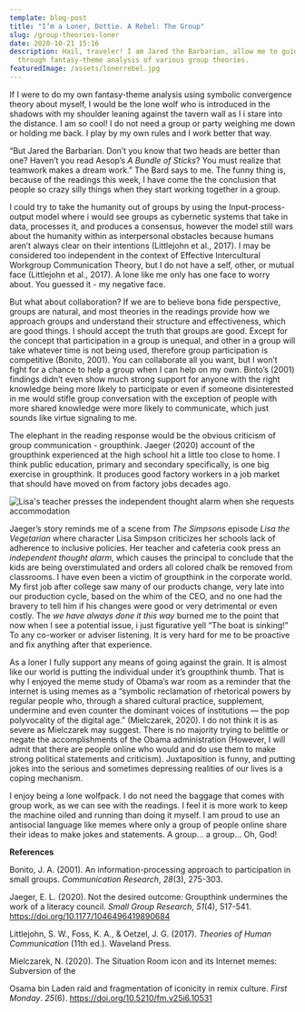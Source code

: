 ```yaml
---
template: blog-post
title: "I’m a Loner, Dottie. A Rebel: The Group"
slug: /group-theories-loner
date: 2020-10-21 15:16
description: Hail, traveler! I am Jared the Barbarian, allow me to guide you
  through fantasy-theme analysis of various group theories.
featuredImage: /assets/lonerrebel.jpg
---
```

If I were to do my own fantasy-theme analysis using symbolic convergence theory about myself, I would be the lone wolf who is introduced in the shadows with my shoulder leaning against the tavern wall as I i stare into the distance. I am so cool! I do not need a group or party weighing me down or holding me back. I play by my own rules and I work better that way.

“But Jared the Barbarian. Don’t you know that two heads are better than one? Haven’t you read Aesop’s *A Bundle of Sticks*? You must realize that teamwork makes a dream work.” The Bard says to me. The funny thing is, because of the readings this week, I have come the the conclusion that people so crazy silly things when they start working together in a group.

I could try to take the humanity out of groups by using the Input-process-output model where i would see groups as cybernetic systems that take in data, processes it, and produces a consensus, however the model still wars about the humanity within as interpersonal obstacles because humans aren’t always clear on their intentions (Littlejohn et al., 2017). I may be considered too independent in the context of Effective Intercultural Workgroup Communication Theory, but I do not have a self, other, or mutual face (Littlejohn et al., 2017). A lone like me only has one face to worry about. You guessed it - my negative face.

But what about collaboration? If we are to believe bona fide perspective, groups are natural, and most theories in the readings provide how we approach groups and understand their structure and effectiveness, which are good things. I should accept the truth that groups are good. Except for the concept that participation in a group is unequal, and other in a group will take whatever time is not being used, therefore group participation is competitive (Bonito, 2001). You can collaborate all you want, but I won’t fight for a chance to help a group when I can help on my own. Binto’s (2001) findings didn’t even show much strong support for anyone with the right knowledge being more likely to participate or even if someone disinterested in me would stifle group conversation with the exception of people with more shared knowledge were more likely to communicate, which just sounds like virtue signaling to me.

The elephant in the reading response would be the obvious criticism of group communication - groupthink. Jaeger (2020) account of the groupthink experienced at the high school hit a little too close to home. I think public education, primary and secondary specifically, is one big exercise in groupthink. It produces good factory workers in a job market that should have moved on from factory jobs decades ago. 

![Lisa's teacher presses the independent thought alarm when she requests accommodation](/assets/thoughtalarm.jpg "Independent Thought Alarm")

Jaeger’s story reminds me of a scene from *The Simpsons* episode *Lisa the Vegetarian* where character Lisa Simpson criticizes her schools lack of adherence to inclusive policies. Her teacher and cafeteria cook press an *independent thought alarm*, which causes the principal to conclude that the kids are being overstimulated and orders all colored chalk be removed from classrooms. I have even been a victim of groupthink in the corporate world. My first job after college saw many of our products change, very late into our production cycle, based on the whim of the CEO, and no one had the bravery to tell him if his changes were good or very detrimental or even costly. The *we have always done it this way* burned me to the point that now when I see a potential issue, i just figurative yell “The boat is sinking!” To any co-worker or adviser listening. It is very hard for me to be proactive and fix anything after that experience.

As a loner I fully support any means of going against the grain. It is almost like our world is putting the individual under it’s groupthink thumb. That is why I enjoyed the meme study of Obama’s war room as a reminder that the internet is using memes as a “symbolic reclamation of rhetorical powers by regular people who, through a shared cultural practice, supplement, undermine and even counter the dominant voices of institutions — the pop polyvocality of the digital age.” (Mielczarek, 2020). I do not think it is as severe as Mielczarek may suggest. There is no majority trying to belittle or negate the accomplishments of the Obama administration (However, I will admit that there are people online who would and do use them to make strong political statements and criticism). Juxtaposition is funny, and putting jokes into the serious and sometimes depressing realities of our lives is a coping mechanism.

I enjoy being a lone wolfpack. I do not need the baggage that comes with group work, as we can see with the readings. I feel it is more work to keep the machine oiled and running than doing it myself. I am proud to use an antisocial language like memes where only a group of people online share their ideas to make jokes and statements. A group... a group... Oh, God!

**References**

Bonito, J. A. (2001). An information-processing approach to participation in small groups. *Communication Research*, *28*(3), 275-303.

Jaeger, E. L. (2020). Not the desired outcome: Groupthink undermines the work of a literacy council. *Small Group Research*, *51*(4), 517-541. https://doi.org/10.1177/1046496419890684

Littlejohn, S. W., Foss, K. A., & Oetzel, J. G. (2017). *Theories of Human Communication* (11th ed.). Waveland Press.

Mielczarek, N. (2020). The Situation Room icon and its Internet memes: Subversion of the

Osama bin Laden raid and fragmentation of iconicity in remix culture. *First Monday*. *25*(6). https://doi.org/10.5210/fm.v25i6.10531